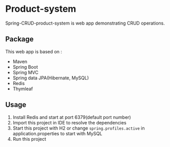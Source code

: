 # Product-system  
Spring-CRUD-product-system is web app demonstrating CRUD operations.  
## Package  
This web app is based on :  
- Maven  
- Spring Boot  
- Spring MVC  
- Spring data JPA(Hibernate, MySQL)  
- Redis  
- Thymleaf  
## Usage  
1. Install Redis and start at port 6379(default port number)  
2. Import this project in IDE to resolve the dependencies  
3. Start this project with H2 or change `spring.profiles.active` in application.properties to start with MySQL  
4. Run this project  